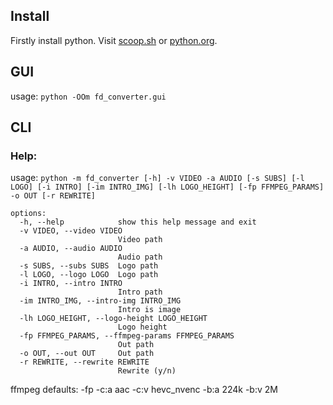 ## Install

Firstly install python.
Visit [scoop.sh](https://scoop.sh/) or [python.org](https://www.python.org/downloads/).

## GUI

usage: `python -OOm fd_converter.gui`

## CLI

### Help:

usage: `python -m fd_converter [-h] -v VIDEO -a AUDIO [-s SUBS] [-l LOGO] [-i INTRO] [-im INTRO_IMG] [-lh LOGO_HEIGHT] [-fp FFMPEG_PARAMS] -o OUT [-r REWRITE]`

```
options:
  -h, --help            show this help message and exit
  -v VIDEO, --video VIDEO
                        Video path
  -a AUDIO, --audio AUDIO
                        Audio path
  -s SUBS, --subs SUBS  Logo path
  -l LOGO, --logo LOGO  Logo path
  -i INTRO, --intro INTRO
                        Intro path
  -im INTRO_IMG, --intro-img INTRO_IMG
                        Intro is image
  -lh LOGO_HEIGHT, --logo-height LOGO_HEIGHT
                        Logo height
  -fp FFMPEG_PARAMS, --ffmpeg-params FFMPEG_PARAMS
                        Out path
  -o OUT, --out OUT     Out path
  -r REWRITE, --rewrite REWRITE
                        Rewrite (y/n)
```

ffmpeg defaults: -fp -c:a aac -c:v hevc_nvenc -b:a 224k -b:v 2M